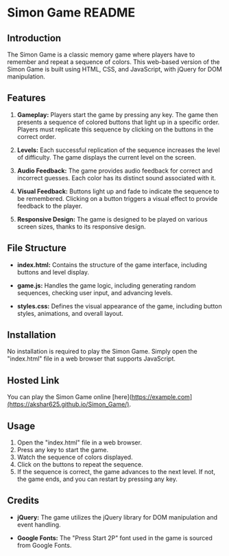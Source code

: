# Simon Game README

## Introduction

The Simon Game is a classic memory game where players have to remember and repeat a sequence of colors. This web-based version of the Simon Game is built using HTML, CSS, and JavaScript, with jQuery for DOM manipulation.

## Features

1. **Gameplay:** Players start the game by pressing any key. The game then presents a sequence of colored buttons that light up in a specific order. Players must replicate this sequence by clicking on the buttons in the correct order.

2. **Levels:** Each successful replication of the sequence increases the level of difficulty. The game displays the current level on the screen.

3. **Audio Feedback:** The game provides audio feedback for correct and incorrect guesses. Each color has its distinct sound associated with it.

4. **Visual Feedback:** Buttons light up and fade to indicate the sequence to be remembered. Clicking on a button triggers a visual effect to provide feedback to the player.

5. **Responsive Design:** The game is designed to be played on various screen sizes, thanks to its responsive design.

## File Structure

- **index.html:** Contains the structure of the game interface, including buttons and level display.
  
- **game.js:** Handles the game logic, including generating random sequences, checking user input, and advancing levels.
  
- **styles.css:** Defines the visual appearance of the game, including button styles, animations, and overall layout.

## Installation

No installation is required to play the Simon Game. Simply open the "index.html" file in a web browser that supports JavaScript.

## Hosted Link

You can play the Simon Game online [here](https://example.com](https://akshar625.github.io/Simon_Game/).

## Usage

1. Open the "index.html" file in a web browser.
2. Press any key to start the game.
3. Watch the sequence of colors displayed.
4. Click on the buttons to repeat the sequence.
5. If the sequence is correct, the game advances to the next level. If not, the game ends, and you can restart by pressing any key.

## Credits

- **jQuery:** The game utilizes the jQuery library for DOM manipulation and event handling.
  
- **Google Fonts:** The "Press Start 2P" font used in the game is sourced from Google Fonts.
  
